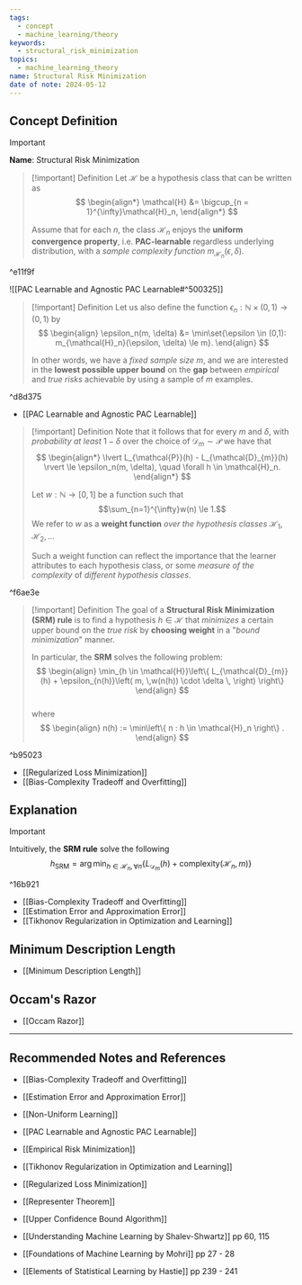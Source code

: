```yaml
---
tags:
  - concept
  - machine_learning/theory
keywords:
  - structural_risk_minimization
topics:
  - machine_learning_theory
name: Structural Risk Minimization
date of note: 2024-05-12
---
```


## Concept Definition

>[!important]
>**Name**: Structural Risk Minimization

>[!important] Definition
>Let $\mathcal{H}$ be a hypothesis class that can be written as 
>$$
> \begin{align*}
> \mathcal{H} &= \bigcup_{n = 1}^{\infty}\mathcal{H}_n,
> \end{align*} 
>$$ 
>
>Assume that for each $n$, the class $\mathcal{H}_n$ enjoys the **uniform convergence property**, i.e. **PAC-learnable** regardless underlying distribution, with a *sample complexity function* $m_{\mathcal{H}_n}(\epsilon, \delta)$. 

^e11f9f

![[PAC Learnable and Agnostic PAC Learnable#^500325]]


>[!important] Definition
>Let us also define the function $\epsilon_n: \mathbb{N} \times (0,1) \to (0,1)$ by
>$$
> \begin{align}
> \epsilon_n(m, \delta) &= \min\set{\epsilon \in (0,1):  m_{\mathcal{H}_n}(\epsilon, \delta) \le m}. 
> \end{align}
>$$ 
>
> In other words, we have a *fixed sample size* $m$, and we are interested in the **lowest possible upper bound** on the **gap** between *empirical* and *true risks* achievable by using a sample of $m$ examples. 

^d8d375

- [[PAC Learnable and Agnostic PAC Learnable]]

>[!important] Definition
> Note that  it follows that for every $m$ and $\delta$, with *probability at least* $1 - \delta$ over the choice of $\mathcal{D}_{m} \sim \mathcal{P}$ we have that
>$$ 
> \begin{align*}
> \lvert L_{\mathcal{P}}(h) - L_{\mathcal{D}_{m}}(h) \rvert  \le \epsilon_n(m, \delta), \quad \forall h \in \mathcal{H}_n.
> \end{align*}
>$$ 
> 
> Let $w : \mathbb{N} \to [0,1]$ be a function such that $$\sum_{n=1}^{\infty}w(n) \le 1.$$ We refer to $w$ as a **weight function** *over the hypothesis classes* $\mathcal{H}_1, \mathcal{H}_2, \ldots$ 
> 
> Such a weight function can reflect the importance that the learner attributes to each hypothesis class, or some *measure of the complexity* of *different hypothesis classes*.

^f6ae3e

>[!important] Definition
> The goal of a **Structural Risk Minimization (SRM) rule** is to find a hypothesis $h \in \mathcal{H}$ that *minimizes* a certain upper bound on the *true risk* by **choosing weight** in a "*bound minimization*" manner. 
> 
> In particular, the **SRM** solves the following problem:
>$$ 
> \begin{align}
> \min_{h \in \mathcal{H}}\left\{ L_{\mathcal{D}_{m}}(h) + \epsilon_{n(h)}\left( m, \,w(n(h)) \cdot \delta \, \right) \right\} 
> \end{align}
>$$  
>where 
>$$
> \begin{align}
> n(h) := \min\left\{ n : h \in \mathcal{H}_n \right\} .  
> \end{align}
>$$ 

^b95023

- [[Regularized Loss Minimization]]
- [[Bias-Complexity Tradeoff and Overfitting]]

## Explanation

>[!important]
>Intuitively, the **SRM rule** solve the following 
>$$
>h_{\text{SRM}} = \arg\min_{h\in \mathcal{H}_{n}, \forall n}\left\{ L_{\mathcal{D}_{m}}(h) + \text{complexity}(\mathcal{H}_{n}, m) \right\}  
>$$

^16b921

- [[Bias-Complexity Tradeoff and Overfitting]]
- [[Estimation Error and Approximation Error]]
- [[Tikhonov Regularization in Optimization and Learning]]

## Minimum Description Length

- [[Minimum Description Length]]

## Occam's Razor

- [[Occam Razor]]



-----------
##  Recommended Notes and References


- [[Bias-Complexity Tradeoff and Overfitting]]
- [[Estimation Error and Approximation Error]]

- [[Non-Uniform Learning]]
- [[PAC Learnable and Agnostic PAC Learnable]]

- [[Empirical Risk Minimization]]
- [[Tikhonov Regularization in Optimization and Learning]]
- [[Regularized Loss Minimization]]

- [[Representer Theorem]]
- [[Upper Confidence Bound Algorithm]]


- [[Understanding Machine Learning by Shalev-Shwartz]] pp 60, 115
- [[Foundations of Machine Learning by Mohri]] pp 27 - 28
- [[Elements of Statistical Learning by Hastie]] pp 239 - 241
